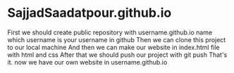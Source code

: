 # SajjadSaadatpour.github.io
First we should create public repository with username.github.io name which username is your username in github
Then we can clone this project to our local machine
And then we can make our website in index.html file with html and css
After that we should push our project with git push
That's it. now we have our own website in username.github.io